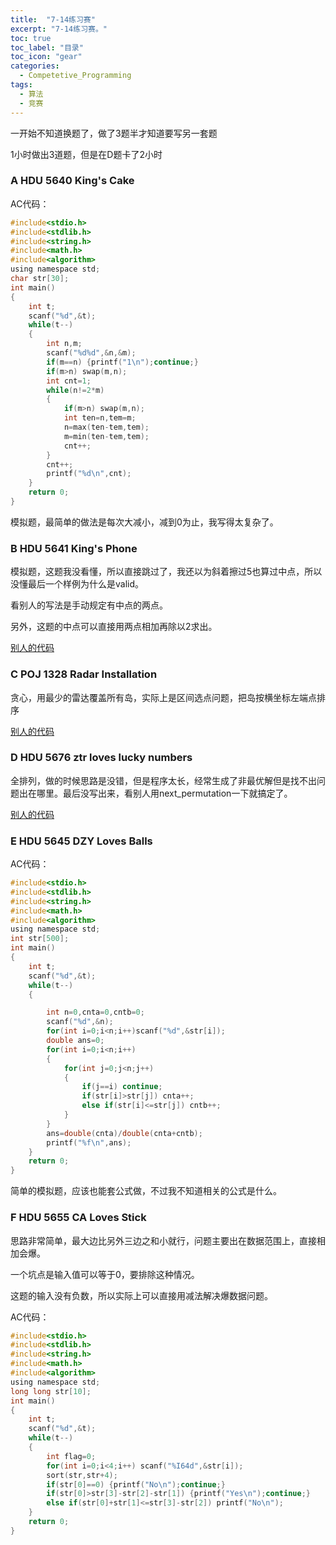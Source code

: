 ```yaml
---
title:  "7-14练习赛"
excerpt: "7-14练习赛。"
toc: true
toc_label: "目录"
toc_icon: "gear"
categories:
  - Competetive_Programming
tags:
  - 算法
  - 竞赛
---
```


一开始不知道换题了，做了3题半才知道要写另一套题

1小时做出3道题，但是在D题卡了2小时


### A HDU 5640 King's Cake

AC代码：

```c
#include<stdio.h>
#include<stdlib.h>
#include<string.h>
#include<math.h>
#include<algorithm>
using namespace std;
char str[30];
int main()
{
    int t;
    scanf("%d",&t);
    while(t--)
    {
        int n,m;
        scanf("%d%d",&n,&m);
        if(m==n) {printf("1\n");continue;}
        if(m>n) swap(m,n);
        int cnt=1;
        while(n!=2*m)
        {
            if(m>n) swap(m,n);
            int ten=n,tem=m;
            n=max(ten-tem,tem);
            m=min(ten-tem,tem);
            cnt++;
        }
        cnt++;
        printf("%d\n",cnt);
    }
    return 0;
}
```

模拟题，最简单的做法是每次大减小，减到0为止，我写得太复杂了。

### B HDU 5641 King's Phone

模拟题，这题我没看懂，所以直接跳过了，我还以为斜着擦过5也算过中点，所以没懂最后一个样例为什么是valid。

看别人的写法是手动规定有中点的两点。

另外，这题的中点可以直接用两点相加再除以2求出。

[别人的代码](http://blog.csdn.net/sinat_30126425/article/details/50904732)

### C POJ 1328 Radar Installation

贪心，用最少的雷达覆盖所有岛，实际上是区间选点问题，把岛按横坐标左端点排序

[别人的代码](http://www.cnblogs.com/UniqueColor/p/4762144.html)

### D HDU 5676 ztr loves lucky numbers

全排列，做的时候思路是没错，但是程序太长，经常生成了非最优解但是找不出问题出在哪里。最后没写出来，看别人用next_permutation一下就搞定了。

[别人的代码](http://m.blog.csdn.net/article/details?id=51384085)

### E HDU 5645 DZY Loves Balls

AC代码：

```c
#include<stdio.h>
#include<stdlib.h>
#include<string.h>
#include<math.h>
#include<algorithm>
using namespace std;
int str[500];
int main()
{
    int t;
    scanf("%d",&t);
    while(t--)
    {

        int n=0,cnta=0,cntb=0;
        scanf("%d",&n);
        for(int i=0;i<n;i++)scanf("%d",&str[i]);
        double ans=0;
        for(int i=0;i<n;i++)
        {
            for(int j=0;j<n;j++)
            {
                if(j==i) continue;
                if(str[i]>str[j]) cnta++;
                else if(str[i]<=str[j]) cntb++;
            }
        }
        ans=double(cnta)/double(cnta+cntb);
        printf("%f\n",ans);
    }
    return 0;
}
```

简单的模拟题，应该也能套公式做，不过我不知道相关的公式是什么。

### F HDU 5655 CA Loves Stick

思路非常简单，最大边比另外三边之和小就行，问题主要出在数据范围上，直接相加会爆。

一个坑点是输入值可以等于0，要排除这种情况。

这题的输入没有负数，所以实际上可以直接用减法解决爆数据问题。

AC代码：

```c
#include<stdio.h>
#include<stdlib.h>
#include<string.h>
#include<math.h>
#include<algorithm>
using namespace std;
long long str[10];
int main()
{
    int t;
    scanf("%d",&t);
    while(t--)
    {
        int flag=0;
        for(int i=0;i<4;i++) scanf("%I64d",&str[i]);
        sort(str,str+4);
        if(str[0]==0) {printf("No\n");continue;}
        if(str[0]>str[3]-str[2]-str[1]) {printf("Yes\n");continue;}
        else if(str[0]+str[1]<=str[3]-str[2]) printf("No\n");
    }
    return 0;
}
```